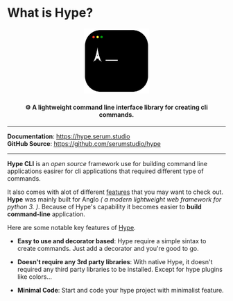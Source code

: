 
# What is Hype?

<p align="center">
  <a href='https://hype.serum.studio/'><img src="assets/hypecli.svg" alt="hypecli" style="width: 150px;"></a>
</p>

<h4 align="center">⚙ A lightweight command line interface library for creating cli commands.</h4>

---

**Documentation**: <a class="external-link" href="https://hype.serum.studio">https://hype.serum.studio</a> <br>
**GitHub Source**: <a class="external-link" href="https://github.com/serumstudio/hype">https://github.com/serumstudio/hype</a>

---

**Hype CLI** is an *open source* framework use for building command line applications easirer 
for cli applications that required different type of commands.

It also comes with alot of different [features](https://hype.serum.studio/features) that you may want to check out. **Hype** was mainly
built for Anglo *( a modern lightweight web framework for python 3. )*. Because of Hype's capability
it becomes easier to **build command-line** application.

Here are some notable key features of [Hype](https://hype.serum.studio). 

- **Easy to use and decorator based**: Hype require a simple sintax to create commands. Just add a decorator and you're good to go.

- **Doesn't require any 3rd party libraries**: With native Hype, it doesn't required any third party libraries to be installed. Except for hype plugins like colors...

- **Minimal Code**: Start and code your hype project with minimalist feature.  
    
